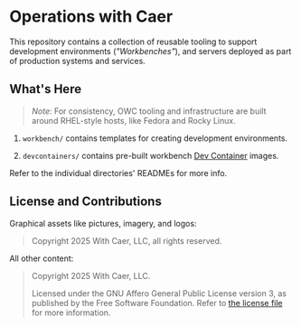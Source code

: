# **O**perations **w**ith **C**aer

This repository contains a collection of reusable tooling to support development environments
(_"Workbenches"_), and servers deployed as part of production systems and services.

## What's Here

> _Note_: For consistency, OWC tooling and infrastructure are built around
> RHEL-style hosts, like Fedora and Rocky Linux.

1. `workbench/` contains templates for creating development environments.

2. `devcontainers/` contains pre-built workbench [Dev Container](https://containers.dev) images.

Refer to the individual directories' READMEs for more info.

## License and Contributions 

Graphical assets like pictures, imagery, and logos:
> Copyright 2025 With Caer, LLC, all rights reserved.

All other content:
> Copyright 2025 With Caer, LLC.
> 
> Licensed under the GNU Affero General Public License version 3,
> as published by the Free Software Foundation. Refer to 
> [the license file](LICENSE.txt) for more information.